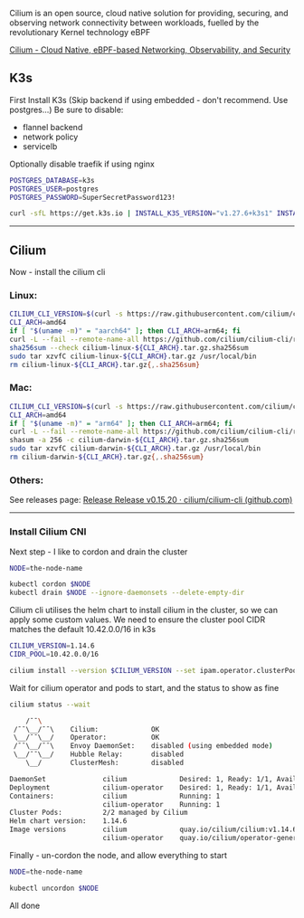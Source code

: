Cilium is an open source, cloud native solution for providing, securing, and observing network connectivity between workloads, fuelled by the revolutionary Kernel technology eBPF

[Cilium - Cloud Native, eBPF-based Networking, Observability, and Security](https://cilium.io/)

## K3s

First Install K3s (Skip backend if using embedded - don't recommend. Use postgres...)
Be sure to disable:

- flannel backend
- network policy
- servicelb

Optionally disable traefik if using nginx

```bash
POSTGRES_DATABASE=k3s
POSTGRES_USER=postgres
POSTGRES_PASSWORD=SuperSecretPassword123!

curl -sfL https://get.k3s.io | INSTALL_K3S_VERSION="v1.27.6+k3s1" INSTALL_K3S_EXEC="--flannel-backend=none --disable-network-policy --disable servicelb --disable traefik --write-kubeconfig-mode 644 --tls-san 88.99.199.13 --datastore-endpoint postgres://$POSTGRES_USER$:$POSTGRES_PASSWORD@localhost:5432/$POSTGRES_DATABASE --resolv-conf=/etc/k3s-resolv.conf" sh -
```

---

## Cilium

Now - install the cilium cli

### Linux:

```bash
CILIUM_CLI_VERSION=$(curl -s https://raw.githubusercontent.com/cilium/cilium-cli/main/stable.txt)
CLI_ARCH=amd64
if [ "$(uname -m)" = "aarch64" ]; then CLI_ARCH=arm64; fi
curl -L --fail --remote-name-all https://github.com/cilium/cilium-cli/releases/download/${CILIUM_CLI_VERSION}/cilium-linux-${CLI_ARCH}.tar.gz{,.sha256sum}
sha256sum --check cilium-linux-${CLI_ARCH}.tar.gz.sha256sum
sudo tar xzvfC cilium-linux-${CLI_ARCH}.tar.gz /usr/local/bin
rm cilium-linux-${CLI_ARCH}.tar.gz{,.sha256sum}
```

### Mac:

```bash
CILIUM_CLI_VERSION=$(curl -s https://raw.githubusercontent.com/cilium/cilium-cli/main/stable.txt)
CLI_ARCH=amd64
if [ "$(uname -m)" = "arm64" ]; then CLI_ARCH=arm64; fi
curl -L --fail --remote-name-all https://github.com/cilium/cilium-cli/releases/download/${CILIUM_CLI_VERSION}/cilium-darwin-${CLI_ARCH}.tar.gz{,.sha256sum}
shasum -a 256 -c cilium-darwin-${CLI_ARCH}.tar.gz.sha256sum
sudo tar xzvfC cilium-darwin-${CLI_ARCH}.tar.gz /usr/local/bin
rm cilium-darwin-${CLI_ARCH}.tar.gz{,.sha256sum}
```

### Others:

See releases page: [Release Release v0.15.20 · cilium/cilium-cli (github.com)](https://github.com/cilium/cilium-cli/releases/tag/v0.15.20)

---

### Install Cilium CNI

Next step - I like to cordon and drain the cluster

```bash
NODE=the-node-name

kubectl cordon $NODE
kubectl drain $NODE --ignore-daemonsets --delete-empty-dir
```

Cilium cli utilises the helm chart to install cilium in the cluster, so we can apply some custom values. We need to ensure the cluster pool CIDR matches the default 10.42.0.0/16 in k3s


```bash
CILIUM_VERSION=1.14.6
CIDR_POOL=10.42.0.0/16

cilium install --version $CILIUM_VERSION --set ipam.operator.clusterPoolIPv4PodCIDRList=$CIDR_POOL --set ipam.mode=cluster-pool
```

Wait for cilium operator and pods to start, and the status to show as fine

```bash
cilium status --wait

    /¯¯\
 /¯¯\__/¯¯\    Cilium:             OK
 \__/¯¯\__/    Operator:           OK
 /¯¯\__/¯¯\    Envoy DaemonSet:    disabled (using embedded mode)
 \__/¯¯\__/    Hubble Relay:       disabled
    \__/       ClusterMesh:        disabled

DaemonSet              cilium             Desired: 1, Ready: 1/1, Available: 1/1
Deployment             cilium-operator    Desired: 1, Ready: 1/1, Available: 1/1
Containers:            cilium             Running: 1
                       cilium-operator    Running: 1
Cluster Pods:          2/2 managed by Cilium
Helm chart version:    1.14.6
Image versions         cilium             quay.io/cilium/cilium:v1.14.6@sha256:37a49f1abb333279a9b802ee8a21c61cde9dd9138b5ac55f77bdfca733ba852a: 1
                       cilium-operator    quay.io/cilium/operator-generic:v1.14.6@sha256:2f0bf8fb8362c7379f3bf95036b90ad5b67378ed05cd8eb0410c1afc13423848: 1
```

Finally - un-cordon the node, and allow everything to start

```bash
NODE=the-node-name

kubectl uncordon $NODE
```

All done
